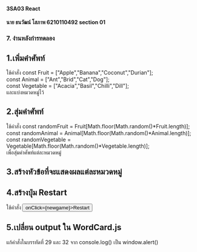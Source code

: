 #### 3SA03 React
#### นาย ธนวัฒน์ โสภาพ 6210110492 section 01

### 7. งำนหลังกำรทดลอง

## 1.เพิ่มคำศัพท์

ใช้คำสั่ง 
const Fruit = ["Apple","Banana","Coconut","Durian"];<br />
const Animal = ["Ant","Brid","Cat","Dog"];<br />
const Vegetable = ["Acacia","Basil","Chilli","Dill"];<br />
และแบ่งหมวดหมู่ไว้

## 2.สุ่มคำศัพท์

ใช้คำสั่ง
const randomFruit = Fruit[Math.floor(Math.random()*Fruit.length)]; <br />
const randomAnimal = Animal[Math.floor(Math.random()*Animal.length)];<br />
const randomVegetable = Vegetable[Math.floor(Math.random()*Vegetable.length)];<br />
เพื่อสุ่มคำศัพท์แต่ละหมวดหมู่

## 3.สร้างหัวข้อที่จะแสดงผลแต่ละหมวดหมู่


## 4.สร้างปุ่ม Restart

ใช้คำสั่ง <button> onClick={newgame}>Restart </button>

## 5.เปลี่ยน output  ใน WordCard.js

แก้คำสั่งในบรรทัดที่ 29 และ 32 จาก console.log() เป็น window.alert()
